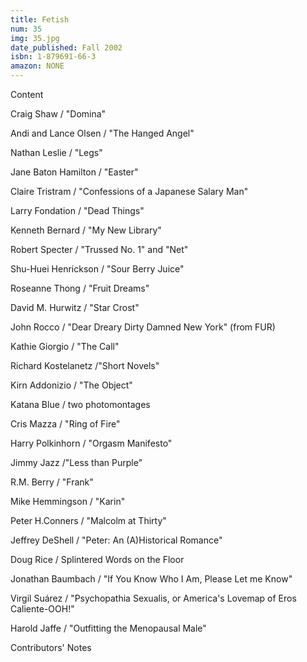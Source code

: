 ```yaml
---
title: Fetish
num: 35
img: 35.jpg
date_published: Fall 2002
isbn: 1-879691-66-3
amazon: NONE
---
```


Content

Craig Shaw / "Domina"

Andi and Lance Olsen / "The Hanged Angel"

Nathan Leslie / "Legs"

Jane Baton Hamilton / "Easter"

Claire Tristram / "Confessions of a Japanese Salary Man"

Larry Fondation / "Dead Things"

Kenneth Bernard / "My New Library"

Robert Specter / "Trussed No. 1" and "Net"

Shu-Huei Henrickson / "Sour Berry Juice"

Roseanne Thong / "Fruit Dreams"

David M. Hurwitz / "Star Crost"

John Rocco / "Dear Dreary Dirty Damned New York" (from FUR)

Kathie Giorgio / "The Call"

Richard Kostelanetz /"Short Novels"

Kirn Addonizio / "The Object"

Katana Blue / two photomontages

Cris Mazza / "Ring of Fire"

Harry Polkinhorn / "Orgasm Manifesto"

Jimmy Jazz /"Less than Purple"

R.M. Berry / "Frank"

Mike Hemmingson / "Karin"

Peter H.Conners / "Malcolm at Thirty"

Jeffrey DeShell / "Peter: An (A)Historical Romance"

Doug Rice / Splintered Words on the Floor

Jonathan Baumbach / "If You Know Who I Am, Please Let me Know"

Virgil Suárez / "Psychopathia Sexualis, or America's Lovemap of Eros Caliente-OOH!"

Harold Jaffe / "Outfitting the Menopausal Male"

Contributors' Notes

